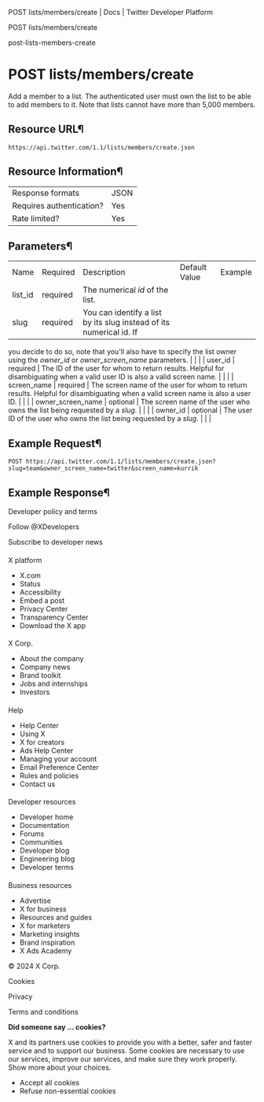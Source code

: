 



POST lists/members/create | Docs | Twitter Developer Platform 





































































































POST lists/members/create



post-lists-members-create

POST lists/members/create
=========================




Add a member to a list. The authenticated user must own the list to
be able to add members to it. Note that lists cannot have more than
5,000 members.


Resource URL¶
-------------


`https://api.twitter.com/1.1/lists/members/create.json`


Resource Information¶
---------------------




|  |  |
| --- | --- |
| Response formats | JSON |
| Requires authentication? | Yes |
| Rate limited? | Yes |


Parameters¶
-----------




|  |  |  |  |  |
| --- | --- | --- | --- | --- |
| Name | Required | Description | Default Value | Example |
| list\_id | required | The numerical *id* of the list. |  |  |
| slug | required | You can identify a list by its slug instead of its numerical id. If
you decide to do so, note that you'll also have to specify the list
owner using the *owner\_id* or *owner\_screen\_name*
parameters. |  |  |
| user\_id | required | The ID of the user for whom to return results. Helpful for
disambiguating when a valid user ID is also a valid screen name. |  |  |
| screen\_name | required | The screen name of the user for whom to return results. Helpful for
disambiguating when a valid screen name is also a user ID. |  |  |
| owner\_screen\_name | optional | The screen name of the user who owns the list being requested by a
*slug*. |  |  |
| owner\_id | optional | The user ID of the user who owns the list being requested by a
*slug*. |  |  |


Example Request¶
----------------


`POST https://api.twitter.com/1.1/lists/members/create.json?slug=team&owner_screen_name=twitter&screen_name=kurrik`


Example Response¶
-----------------



















Developer policy and terms


Follow @XDevelopers


Subscribe to developer news












#### 
 X platform


* X.com
* Status
* Accessibility
* Embed a post
* Privacy Center
* Transparency Center
* Download the X app




#### 
 X Corp.


* About the company
* Company news
* Brand toolkit
* Jobs and internships
* Investors




#### 
 Help


* Help Center
* Using X
* X for creators
* Ads Help Center
* Managing your account
* Email Preference Center
* Rules and policies
* Contact us




#### 
 Developer resources


* Developer home
* Documentation
* Forums
* Communities
* Developer blog
* Engineering blog
* Developer terms




#### 
 Business resources


* Advertise
* X for business
* Resources and guides
* X for marketers
* Marketing insights
* Brand inspiration
* X Ads Academy









 © 2024 X Corp.
 


Cookies


Privacy


Terms and conditions






















**Did someone say … cookies?**  
  


 X and its partners use cookies to provide you with a better, safer and
 faster service and to support our business. Some cookies are necessary to use
 our services, improve our services, and make sure they work properly.
 Show more about your choices.


 




* Accept all cookies
* Refuse non-essential cookies















